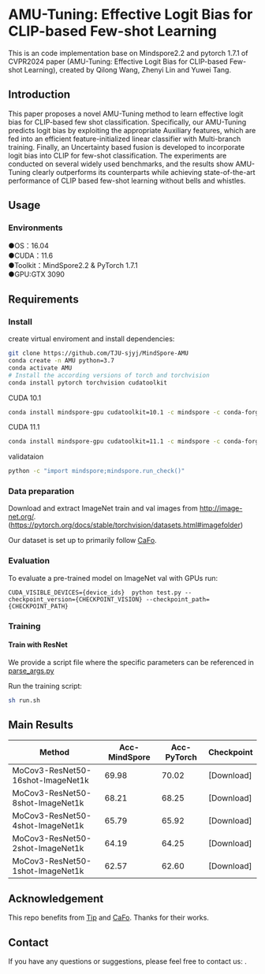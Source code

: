 # AMU-Tuning: Effective Logit Bias for CLIP-based Few-shot Learning

This is an code implementation base on Mindspore2.2 and pytorch 1.7.1  of CVPR2024 paper (AMU-Tuning: Effective Logit Bias for CLIP-based Few-shot Learning), created by Qilong Wang, Zhenyi Lin and Yuwei Tang.

## Introduction
This paper proposes a novel AMU-Tuning method to learn effective logit bias for CLIP-based few shot classification. Specifically, our AMU-Tuning predicts logit bias by exploiting the appropriate Auxiliary features, which are fed into an efficient feature-initialized linear classifier with Multi-branch training. Finally, an Uncertainty based fusion is developed to incorporate logit bias into CLIP for few-shot classification. The experiments are conducted on several widely used benchmarks, and the results show AMU-Tuning clearly outperforms its counterparts while achieving state-of-the-art performance of CLIP based few-shot learning without bells and whistles.
## Usage

### Environments
●OS：16.04  
●CUDA：11.6  
●Toolkit：MindSpore2.2 & PyTorch 1.7.1  
●GPU:GTX 3090 

## Requirements
### Install

create virtual enviroment and install dependencies:

```bash
git clone https://github.com/TJU-sjyj/MindSpore-AMU
conda create -n AMU python=3.7
conda activate AMU
# Install the according versions of torch and torchvision
conda install pytorch torchvision cudatoolkit
```

CUDA 10.1 
```bash
conda install mindspore-gpu cudatoolkit=10.1 -c mindspore -c conda-forge
```
CUDA 11.1 
```bash
conda install mindspore-gpu cudatoolkit=11.1 -c mindspore -c conda-forge
```
validataion 
```bash
python -c "import mindspore;mindspore.run_check()"
```

### Data preparation
Download and extract ImageNet train and val images from http://image-net.org/. (https://pytorch.org/docs/stable/torchvision/datasets.html#imagefolder)

Our dataset is set up to primarily follow [CaFo](https://github.com/OpenGVLab/CaFo).
### Evaluation
To evaluate a pre-trained model on ImageNet val with GPUs run:

```
CUDA_VISIBLE_DEVICES={device_ids}  python test.py --checkpoint_version={CHECKPOINT_VISION} --checkpoint_path={CHECKPOINT_PATH}
```
### Training

#### Train with ResNet

We provide a script file where the specific parameters can be referenced in [parse_args.py](https://github.com/TJU-sjyj/MindSpore-AMU/parse_args.py)

Run the training script:

```bash
sh run.sh
```
## Main Results
|Method           | Acc-MindSpore  | Acc-PyTorch   | Checkpoint                                                          |
| ------------------ | ----- | ------- | -------------------------- |
| MoCov3-ResNet50-16shot-lmageNet1k   |  69.98 |  70.02   |   [Download]              |
| MoCov3-ResNet50-8shot-lmageNet1k   | 68.21  |   68.25     |[Download]|
| MoCov3-ResNet50-4shot-lmageNet1k   |  65.79  |   65.92     |[Download]|
| MoCov3-ResNet50-2shot-lmageNet1k   |  64.19 |  64.25   |    [Download]     |
| MoCov3-ResNet50-1shot-lmageNet1k   |  62.57 |   62.60     |[Download]|



## Acknowledgement
This repo benefits from [Tip](https://github.com/gaopengcuhk/Tip-Adapter) and [CaFo](https://github.com/OpenGVLab/CaFo). Thanks for their works.



## Contact
If you have any questions or suggestions, please feel free to contact us: .
